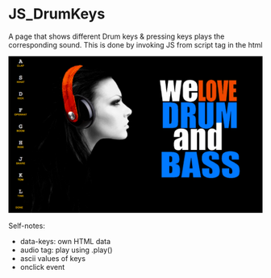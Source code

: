 # JS_DrumKeys

A page that shows different Drum keys & pressing keys plays the corresponding sound. This is done by invoking JS from script tag in the html

![Screenshot](images/SS.png)

Self-notes:
- data-keys: own HTML data
- audio tag: play using .play()
- ascii values of keys 
- onclick event

